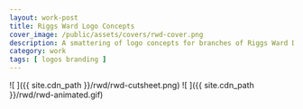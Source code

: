 ```yaml
---
layout: work-post
title: Riggs Ward Logo Concepts
cover_image: /public/assets/covers/rwd-cover.png
description: A smattering of logo concepts for branches of Riggs Ward Design.
category: work
tags: [ logos branding ]
---
```


![ ]({{ site.cdn_path }}/rwd/rwd-cutsheet.png)
![ ]({{ site.cdn_path }}/rwd/rwd-animated.gif)
